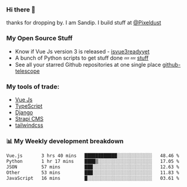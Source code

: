 ### Hi there 👋

thanks for dropping by.
I am Sandip. I build stuff at [@Pixeldust](github.com/pixeldust-in/)

###  **My Open Source Stuff**

 - Know if Vue Js version 3 is released -  [isvue3readyyet](https://github.com/sandiprb/isvue3readyyet)
 - A bunch of Python scripts to get stuff done 💤 💤 [stuff](https://github.com/sandiprb/stuff)
 - See all your starred Github repositories at one single place [github-telescope](https://github.com/sandiprb/github-telescope)



###  **My tools of trade:**
 - [Vue Js](https://github.com/vuejs/vue/)
 - [TypeScript](https://github.com/microsoft/TypeScript)
 - [Django](github.com/django/django)
 - [Strapi CMS](github.com/strapi/strapi)
 - [tailwindcss](https://github.com/tailwindlabs/tailwindcss)


###  📊 **My Weekly development breakdown**
<!--START_SECTION:waka-->

```txt
Vue.js       3 hrs 40 mins   ████████████░░░░░░░░░░░░░   48.46 %
Python       1 hr 17 mins    ████▒░░░░░░░░░░░░░░░░░░░░   17.05 %
JSON         57 mins         ███░░░░░░░░░░░░░░░░░░░░░░   12.63 %
Other        53 mins         ███░░░░░░░░░░░░░░░░░░░░░░   11.83 %
JavaScript   16 mins         █░░░░░░░░░░░░░░░░░░░░░░░░   03.61 %
```

<!--END_SECTION:waka-->
